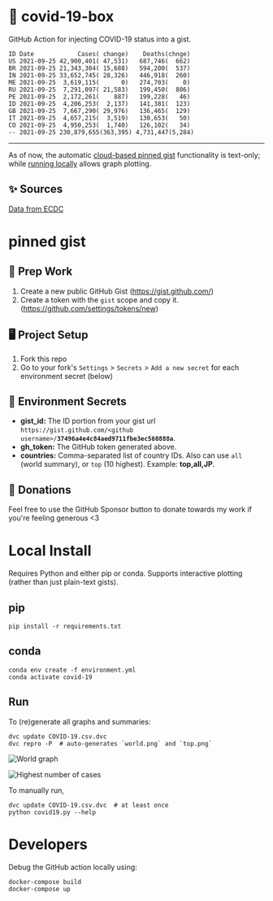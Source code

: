 # 🏥 covid-19-box

GitHub Action for injecting COVID-19 status into a gist.

```
ID Date            Cases( change)    Deaths(chnge)
US 2021-09-25 42,900,401( 47,531)   687,746(  662)
BR 2021-09-25 21,343,304( 15,688)   594,200(  537)
IN 2021-09-25 33,652,745( 28,326)   446,918(  260)
ME 2021-09-25  3,619,115(      0)   274,703(    0)
RU 2021-09-25  7,291,097( 21,583)   199,450(  806)
PE 2021-09-25  2,172,261(    887)   199,228(   46)
ID 2021-09-25  4,206,253(  2,137)   141,381(  123)
GB 2021-09-25  7,667,290( 29,976)   136,465(  129)
IT 2021-09-25  4,657,215(  3,519)   130,653(   50)
CO 2021-09-25  4,950,253(  1,740)   126,102(   34)
-- 2021-09-25 230,879,655(363,395) 4,731,447(5,284)
```

---

As of now, the automatic [cloud-based pinned gist](#pinned-gist) functionality is text-only;
while [running locally](#local-install) allows graph plotting.

## ✨ Sources

[Data from ECDC](https://www.ecdc.europa.eu/en/publications-data/download-todays-data-geographic-distribution-covid-19-cases-worldwide)

# pinned gist

## 🎒 Prep Work
1. Create a new public GitHub Gist (https://gist.github.com/)
1. Create a token with the `gist` scope and copy it. (https://github.com/settings/tokens/new)

## 🖥 Project Setup
1. Fork this repo
1. Go to your fork's `Settings` > `Secrets` > `Add a new secret` for each environment secret (below)

## 🤫 Environment Secrets
- **gist_id:** The ID portion from your gist url `https://gist.github.com/<github username>/`**`37496a4e4c84aed9711fbe3ec560888a`**.
- **gh_token:** The GitHub token generated above.
- **countries:** Comma-separated list of country IDs. Also can use `all` (world summary), or `top` (10 highest). Example: **top,all,JP**.

## 💸 Donations

Feel free to use the GitHub Sponsor button to donate towards my work if you're feeling generous <3

# Local Install

Requires Python and either pip or conda. Supports interactive plotting (rather than just plain-text gists).

## pip

```
pip install -r requirements.txt
```

## conda

```
conda env create -f environment.yml
conda activate covid-19
```

## Run

To (re)generate all graphs and summaries:

```
dvc update COVID-19.csv.dvc
dvc repro -P  # auto-generates `world.png` and `top.png`
```

![World graph](world.png)

![Highest number of cases](top.png)

To manually run,

```
dvc update COVID-19.csv.dvc  # at least once
python covid19.py --help
```

# Developers

Debug the GitHub action locally using:

```
docker-compose build
docker-compose up
```
